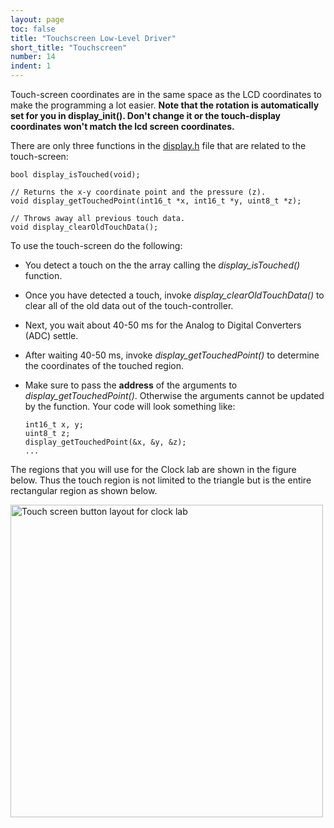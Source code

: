 ```yaml
---
layout: page
toc: false
title: "Touchscreen Low-Level Driver"
short_title: "Touchscreen"
number: 14
indent: 1
---
```



Touch-screen coordinates are in the same space as the LCD coordinates to make the programming a lot easier. **Note that the rotation is automatically set for you in display_init(). Don't change it or the touch-display coordinates won't match the lcd screen coordinates.**

There are only three functions in the [display.h](https://github.com/byu-cpe/ecen330_student/blob/main/include/display.h) file that are related to the touch-screen:

    bool display_isTouched(void);

    // Returns the x-y coordinate point and the pressure (z).
    void display_getTouchedPoint(int16_t *x, int16_t *y, uint8_t *z);
    
    // Throws away all previous touch data.
    void display_clearOldTouchData();

To use the touch-screen do the following: 
  * You detect a touch on the the array calling the *display_isTouched()* function. 
  * Once you have detected a touch, invoke *display_clearOldTouchData()* to clear all of the old data out of the touch-controller.
  * Next, you wait about 40-50 ms for the Analog to Digital Converters (ADC) settle.
  * After waiting 40-50 ms, invoke *display_getTouchedPoint()* to determine the coordinates of the touched region.
  * Make sure to pass the **address** of the arguments to *display_getTouchedPoint()*. Otherwise the arguments cannot be updated by the function. Your code will look something like:

        int16_t x, y;
        uint8_t z;
        display_getTouchedPoint(&x, &y, &z);
        ...


The regions that you will use for the Clock lab are shown in the figure below. Thus the touch region is not limited to the triangle but is the entire rectangular region as shown below.

<img src="{% link media/clock/clocktouchscreenlayout.jpg %}" width="500" alt="Touch screen button layout for clock lab">

